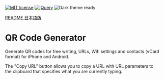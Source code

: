 [![MIT license](https://img.shields.io/badge/license-MIT-blue.svg?style=flat)](LICENSE)
[![jQuery](https://img.shields.io/badge/Framework-jQuery-blue.svg)](https://jquery.com/)
![Dark theme ready](https://img.shields.io/badge/Dark_theme-ready-blue.svg)

[README 日本語版](./README_ja.md)

# QR Code Generator

Generate QR codes for free writing, URLs, Wifi settings and contacts (vCard format) for iPhone and Android.

The "Copy URL" button allows you to copy a URL with URL parameters to the clipboard that specifies what you are currently typing.
